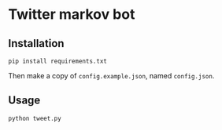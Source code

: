 # Twitter markov bot

## Installation

```
pip install requirements.txt
```

Then make a copy of `config.example.json`, named `config.json`.

## Usage

```
python tweet.py
```